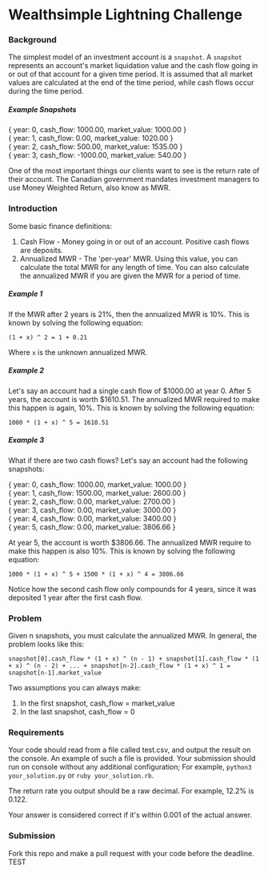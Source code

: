 # Wealthsimple Lightning Challenge

### Background

The simplest model of an investment account is a `snapshot`. A `snapshot` represents an account's market liquidation value and the cash flow going in or out of that account for a given time period. It is assumed that all market values are calculated at the end of the time period, while cash flows occur during the time period.

##### Example Snapshots

{ year: 0, cash_flow: 1000.00, market_value: 1000.00 }  
{ year: 1, cash_flow: 0.00, market_value: 1020.00 }  
{ year: 2, cash_flow: 500.00, market_value: 1535.00 }  
{ year: 3, cash_flow: -1000.00, market_value: 540.00 }

One of the most important things our clients want to see is the return rate of their account. The Canadian government mandates investment managers to use Money Weighted Return, also know as MWR.


### Introduction

Some basic finance definitions:  
1. Cash Flow - Money going in or out of an account. Positive cash flows are deposits.  
2. Annualized MWR - The 'per-year' MWR. Using this value, you can calculate the total MWR for any length of time. You can also calculate the annualized MWR if you are given the MWR for a period of time.  

##### Example 1

If the MWR after 2 years is 21%, then the annualized MWR is 10%. This is known by solving the following equation:

`(1 + x) ^ 2 = 1 + 0.21`

Where `x` is the unknown annualized MWR.

##### Example 2

Let's say an account had a single cash flow of $1000.00 at year 0. After 5 years, the account is worth $1610.51. The annualized MWR required to make this happen is again, 10%. This is known by solving the following equation:

`1000 * (1 + x) ^ 5 = 1610.51`

##### Example 3

What if there are two cash flows? Let's say an account had the following snapshots:

{ year: 0, cash_flow: 1000.00, market_value: 1000.00 }  
{ year: 1, cash_flow: 1500.00, market_value: 2600.00 }  
{ year: 2, cash_flow: 0.00, market_value: 2700.00 }  
{ year: 3, cash_flow: 0.00, market_value: 3000.00 }  
{ year: 4, cash_flow: 0.00, market_value: 3400.00 }  
{ year: 5, cash_flow: 0.00, market_value: 3806.66 }  

At year 5, the account is worth $3806.66. The annualized MWR require to make this happen is also 10%. This is known by solving the following equation:

`1000 * (1 + x) ^ 5 + 1500 * (1 + x) ^ 4 = 3806.66`

Notice how the second cash flow only compounds for 4 years, since it was deposited 1 year after the first cash flow.


### Problem

Given n snapshots, you must calculate the annualized MWR. In general, the problem looks like this:

`snapshot[0].cash_flow * (1 + x) ^ (n - 1) + snapshot[1].cash_flow * (1 + x) ^ (n - 2) + ... + snapshot[n-2].cash_flow * (1 + x) ^ 1 = snapshot[n-1].market_value`

Two assumptions you can always make:  
1. In the first snapshot, cash_flow = market_value  
2. In the last snapshot, cash_flow = 0  


### Requirements

Your code should read from a file called test.csv, and output the result on the console. An example of such a file is provided. Your submission should run on console without any additional configuration; For example, `python3 your_solution.py` or `ruby your_solution.rb`.

The return rate you output should be a raw decimal. For example, 12.2% is 0.122.

Your answer is considered correct if it's within 0.001 of the actual answer.


### Submission

Fork this repo and make a pull request with your code before the deadline.
TEST
